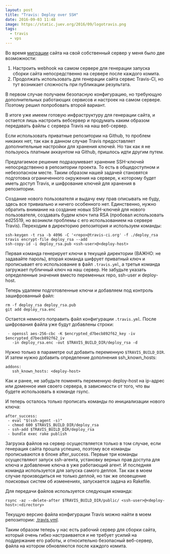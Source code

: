 ```yaml
---
layout: post
title: "Travis: Deploy over SSH"
date: 2016-09-03 11:48
image: https://static.juev.org/2016/09/logotravis.png 
tags: 
  - travis
  - vps
---
```


Во время [миграции](https://www.juev.org/2016/09/01/vps/ "Миграция сайта с CloudFront на DigitalOcean") сайта на свой собственный сервер у меня было две возможности:

1. Настроить webhook на самом сервере для генерации запуска сборки сайта непосредственно на сервере после каждого комита.
1. Продолжать использовать для генерации сайта сервис Travis-CI, но тут возникает сложность при публикации результата.

В первом случае получаем безопасную конфигурацию, но требующую дополнительных работающих сервисов и настроек на самом сервере. Поэтому решил попробовать второй вариант.

В итоге уже имеем готовую инфраструктуру для генерации сайта, и остается лишь настроить вебсервер и продумать каким образом передавать файлы с сервера Travis на наш веб-сервер.

Если использовать приватные репозитории на Github, то проблем никаких нет, так как в данном случае Travis предоставляет дополнительные настройки для хранения ключей. Но так как я не пользуюсь платным аккаунтом на Github, пришлось идти другим путем.

Предлагаемое решение подразумевает хранение SSH-ключей непосредственно в репозитории проекта. То есть в общедоступном и небезопасном месте. Таким образом нашей задачей становятся подготовка ограниченного окружения на сервере, к которому будет иметь доступ Travis, и шифрование ключей для хранения в репозитории.

Создание нового пользователя и выдачу ему прав описывать не буду, здесь все тривиально и ничего особенного нет. Единственно, нужно обратить внимание на создание новых SSH-ключей для нового пользователя, создавать будем ключ типа RSA (пробовал использовать ed25519, но возникли проблемы с его использованием на сервере Travis). Переходим в директорию репозитория и используем команды:

    ssh-keygen -t rsa -b 4096 -C '<repo>@travis-ci.org' -f ./deploy_rsa
    travis encrypt-file deploy_rsa --add
    ssh-copy-id -i deploy_rsa.pub <ssh-user>@<deploy-host>

Первая команда генерирует ключи в текущей директории (ВАЖНО: не задавайте пароль), вторая команда шифрует приватный ключ и прописывает его использование в файл `.travis.yml`, а третья команда загружает публичный ключ на наш сервер. Не забудьте указать определенные значения вместо переменных repo, ssh-user и deploy-host.

Теперь удаляем подготовленные ключи и добавляем под контроль зашифрованный файл:

    rm -f deploy_rsa deploy_rsa.pub
    git add deploy_rsa.enc 

Остается немного поправить файл конфигурации `.travis.yml`. После шифрования файла уже будут добавлены строки:

     - openssl aes-256-cbc -K $encrypted_d7becb892f62_key -iv $encrypted_d7becb892f62_iv
       -in deploy_rsa.enc -out $TRAVIS_BUILD_DIR/deploy_rsa -d

Нужно только в параметре out добавить переменную `$TRAVIS_BUILD_DIR`. И затем нужно добавить определение дополнения ssh\_known\_hosts:

    addons:
       ssh_known_hosts: <deploy-host>

Как и ранее, не забудьте поменять переменную deploy-host на ip-адрес или доменное имя своего сервера, в зависимости от того, что вы будете использовать в команде rsync.

И теперь осталось только прописать команды по инициализации нового ключа:

    after_success:
     - eval "$(ssh-agent -s)"
     - chmod 600 $TRAVIS_BUILD_DIR/deploy_rsa
     - ssh-add $TRAVIS_BUILD_DIR/deploy_rsa
     - bundle exec rake publish

Загрузка файлов на сервер осуществляется только в том случае, если генерация сайта прошла успешно, поэтому все команды прописываются в блоке after\_success. Первые три команды осуществляют запуск ssh-агента, установку верных прав доступа для ключа и добавление ключа в уже работающий агент. И последняя команда используется для запуска самого деплоя. Так как в моем случае производиться не только деплой, но так же оповещение поисковых систем об изменениях, запускается задача из Rakefile.

Для передачи файлов используется следующая команда:

    rsync -az --delete-after $TRAVIS_BUILD_DIR/public/ <ssh-user>@<deploy-host>:<directory>

Текущую версию файла конфигурации Travis можно найти в моем репозитории: [.travis.yml](https://raw.githubusercontent.com/Juev/juev.org/2ce4697c24bf4f52da04dc2f0a1c5ad03a92119a/.travis.yml).

Таким образом теперь у нас есть рабочий сервер для сборки сайта, который очень гибко настраивается и не требует усилий на поддержание его работы, и относительно безопасный веб-сервер, файла на котором обновляются после каждого комита.

